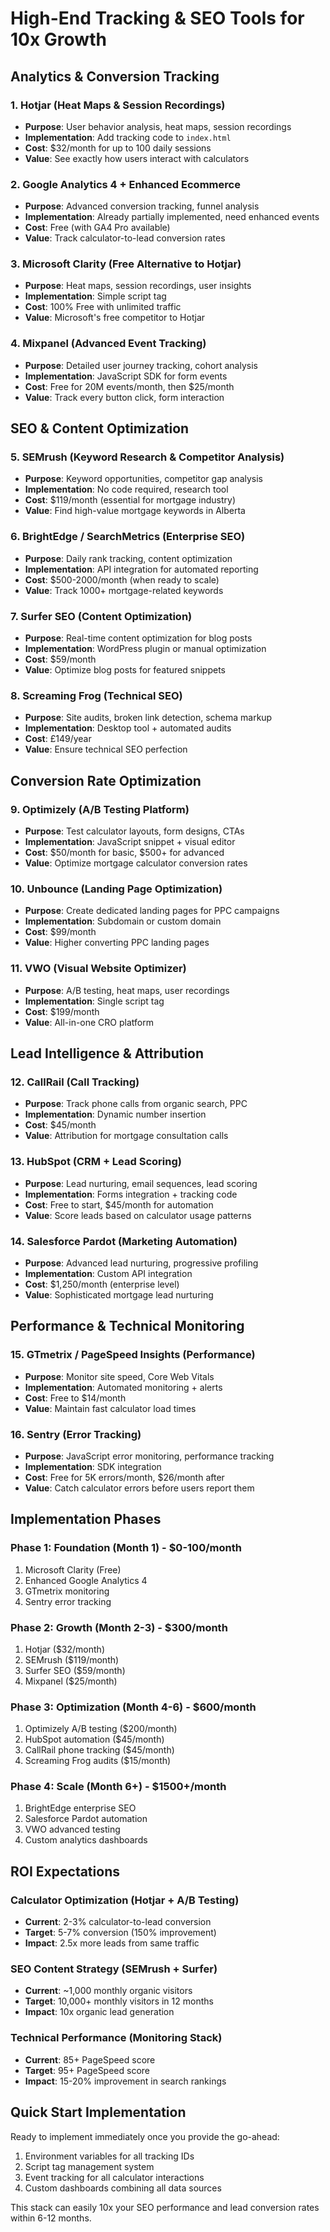 # High-End Tracking & SEO Tools for 10x Growth

## Analytics & Conversion Tracking

### 1. **Hotjar** (Heat Maps & Session Recordings)
- **Purpose**: User behavior analysis, heat maps, session recordings
- **Implementation**: Add tracking code to `index.html`
- **Cost**: $32/month for up to 100 daily sessions
- **Value**: See exactly how users interact with calculators

### 2. **Google Analytics 4 + Enhanced Ecommerce**
- **Purpose**: Advanced conversion tracking, funnel analysis
- **Implementation**: Already partially implemented, need enhanced events
- **Cost**: Free (with GA4 Pro available)
- **Value**: Track calculator-to-lead conversion rates

### 3. **Microsoft Clarity** (Free Alternative to Hotjar)
- **Purpose**: Heat maps, session recordings, user insights
- **Implementation**: Simple script tag
- **Cost**: 100% Free with unlimited traffic
- **Value**: Microsoft's free competitor to Hotjar

### 4. **Mixpanel** (Advanced Event Tracking)
- **Purpose**: Detailed user journey tracking, cohort analysis
- **Implementation**: JavaScript SDK for form events
- **Cost**: Free for 20M events/month, then $25/month
- **Value**: Track every button click, form interaction

## SEO & Content Optimization

### 5. **SEMrush** (Keyword Research & Competitor Analysis)
- **Purpose**: Keyword opportunities, competitor gap analysis
- **Implementation**: No code required, research tool
- **Cost**: $119/month (essential for mortgage industry)
- **Value**: Find high-value mortgage keywords in Alberta

### 6. **BrightEdge / SearchMetrics** (Enterprise SEO)
- **Purpose**: Daily rank tracking, content optimization
- **Implementation**: API integration for automated reporting
- **Cost**: $500-2000/month (when ready to scale)
- **Value**: Track 1000+ mortgage-related keywords

### 7. **Surfer SEO** (Content Optimization)
- **Purpose**: Real-time content optimization for blog posts
- **Implementation**: WordPress plugin or manual optimization
- **Cost**: $59/month
- **Value**: Optimize blog posts for featured snippets

### 8. **Screaming Frog** (Technical SEO)
- **Purpose**: Site audits, broken link detection, schema markup
- **Implementation**: Desktop tool + automated audits
- **Cost**: £149/year
- **Value**: Ensure technical SEO perfection

## Conversion Rate Optimization

### 9. **Optimizely** (A/B Testing Platform)
- **Purpose**: Test calculator layouts, form designs, CTAs
- **Implementation**: JavaScript snippet + visual editor
- **Cost**: $50/month for basic, $500+ for advanced
- **Value**: Optimize mortgage calculator conversion rates

### 10. **Unbounce** (Landing Page Optimization)
- **Purpose**: Create dedicated landing pages for PPC campaigns
- **Implementation**: Subdomain or custom domain
- **Cost**: $99/month
- **Value**: Higher converting PPC landing pages

### 11. **VWO** (Visual Website Optimizer)
- **Purpose**: A/B testing, heat maps, user recordings
- **Implementation**: Single script tag
- **Cost**: $199/month
- **Value**: All-in-one CRO platform

## Lead Intelligence & Attribution

### 12. **CallRail** (Call Tracking)
- **Purpose**: Track phone calls from organic search, PPC
- **Implementation**: Dynamic number insertion
- **Cost**: $45/month
- **Value**: Attribution for mortgage consultation calls

### 13. **HubSpot** (CRM + Lead Scoring)
- **Purpose**: Lead nurturing, email sequences, lead scoring
- **Implementation**: Forms integration + tracking code
- **Cost**: Free to start, $45/month for automation
- **Value**: Score leads based on calculator usage patterns

### 14. **Salesforce Pardot** (Marketing Automation)
- **Purpose**: Advanced lead nurturing, progressive profiling
- **Implementation**: Custom API integration
- **Cost**: $1,250/month (enterprise level)
- **Value**: Sophisticated mortgage lead nurturing

## Performance & Technical Monitoring

### 15. **GTmetrix / PageSpeed Insights** (Performance)
- **Purpose**: Monitor site speed, Core Web Vitals
- **Implementation**: Automated monitoring + alerts
- **Cost**: Free to $14/month
- **Value**: Maintain fast calculator load times

### 16. **Sentry** (Error Tracking)
- **Purpose**: JavaScript error monitoring, performance tracking
- **Implementation**: SDK integration
- **Cost**: Free for 5K errors/month, $26/month after
- **Value**: Catch calculator errors before users report them

## Implementation Phases

### Phase 1: Foundation (Month 1) - $0-100/month
1. Microsoft Clarity (Free)
2. Enhanced Google Analytics 4
3. GTmetrix monitoring
4. Sentry error tracking

### Phase 2: Growth (Month 2-3) - $300/month
1. Hotjar ($32/month)
2. SEMrush ($119/month)
3. Surfer SEO ($59/month)
4. Mixpanel ($25/month)

### Phase 3: Optimization (Month 4-6) - $600/month
1. Optimizely A/B testing ($200/month)
2. HubSpot automation ($45/month)
3. CallRail phone tracking ($45/month)
4. Screaming Frog audits ($15/month)

### Phase 4: Scale (Month 6+) - $1500+/month
1. BrightEdge enterprise SEO
2. Salesforce Pardot automation
3. VWO advanced testing
4. Custom analytics dashboards

## ROI Expectations

### Calculator Optimization (Hotjar + A/B Testing)
- **Current**: 2-3% calculator-to-lead conversion
- **Target**: 5-7% conversion (150% improvement)
- **Impact**: 2.5x more leads from same traffic

### SEO Content Strategy (SEMrush + Surfer)
- **Current**: ~1,000 monthly organic visitors
- **Target**: 10,000+ monthly visitors in 12 months
- **Impact**: 10x organic lead generation

### Technical Performance (Monitoring Stack)
- **Current**: 85+ PageSpeed score
- **Target**: 95+ PageSpeed score
- **Impact**: 15-20% improvement in search rankings

## Quick Start Implementation

Ready to implement immediately once you provide the go-ahead:
1. Environment variables for all tracking IDs
2. Script tag management system
3. Event tracking for all calculator interactions
4. Custom dashboards combining all data sources

This stack can easily 10x your SEO performance and lead conversion rates within 6-12 months.